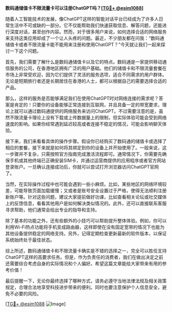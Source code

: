 **数码通储值卡不限流量卡可以注册ChatGPT吗？[[TG💪+ @esim1088](https://t.me/s/esim1088)]**

随着人工智能技术的发展，像ChatGPT这样的智能对话平台已经成为了许多人日常生活中不可或缺的一部分。它不仅能帮助我们快速获取信息、解答问题，还能进行深度对话，甚至创作内容。然而，对于很多用户来说，如何选择合适的网络服务来支持这类应用却成了一个让人头疼的问题。最近，不少朋友都在问我：“数码通储值卡或者不限流量卡能不能用来注册和使用ChatGPT？”今天就让我们一起来探讨一下这个问题。

首先，我们需要了解什么是数码通储值卡以及它的特点。数码通是一家提供移动通信服务的公司，在香港地区拥有广泛的用户基础。他们的储值卡和不限流量套餐在市场上非常受欢迎，因为它们提供了灵活的服务选项，适合不同需求的用户群体。无论是短期旅行者还是长期居住在香港的人士，都可以根据自己的需要选择合适的产品。

那么，这样的服务是否能够满足我们在使用ChatGPT时对网络连接的需求呢？答案是肯定的！只要你的设备能够正常连接到互联网，并且具备一定的带宽要求，理论上就可以通过数码通提供的网络服务来访问ChatGPT。不过需要注意的是，虽然不限流量卡理论上没有下载或上传数据量上的限制，但实际体验可能会受到网络速度的影响。如果你经常遇到延迟较高或者连接不稳定的情况，可能会影响聊天体验。

接下来，我们来看看具体的操作步骤。假设你已经购买了数码通的储值卡或选择了相应的套餐，接下来就是如何将其绑定到你的设备上并开始使用了。一般来说，这一步骤并不复杂，只需按照官方指南完成激活流程即可。通常情况下，你需要先确保手机或其他终端已正确安装SIM卡，并通过运营商提供的应用程序或者官方网站登录账户。一旦确认连接成功后，你就可以尝试打开浏览器访问ChatGPT官网了。

当然，在实际操作过程中也可能会遇到一些小麻烦。比如，某些地区的网络环境较差，可能导致页面加载缓慢；又或者是账号安全设置过于严格，使得无法顺利注册新账户等。针对这些问题，建议大家提前做好功课，比如查看相关论坛或社交媒体上的反馈信息，看看其他用户是如何解决类似情况的。此外，还可以直接联系客服寻求帮助，他们通常会给出专业的指导和支持。

除了基本的功能之外，还有些额外的小技巧可以帮助提升整体体验。例如，你可以利用Wi-Fi热点功能将手机变成路由器，这样即使在没有固定宽带的情况下也能为其他设备提供稳定的网络支持。另外，记得定期检查更新最新的软件版本，以保证系统始终处于最佳状态。

综上所述，数码通储值卡和不限流量卡确实是不错的选择之一，完全可以胜任支持ChatGPT这样的高要求任务。但是，作为负责任的消费者，我们在做出决定之前还需要综合考虑自身的实际情况和个人偏好。希望这篇文章能给大家带来有用的参考价值！

最后提醒一下，无论你最终选择了哪种方式，请务必遵守当地法律法规及相关政策规定，合理合法地享受科技进步带来的便利。同时也要注意保护个人信息安全，避免不必要的风险。

[[TG💪+ @esim1088](https://t.me/s/esim1088) ![Image](https://i.postimg.cc/4NQfJmqS/Snipaste-2025-05-13-00-14-12.png)]